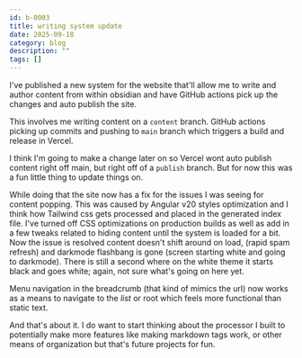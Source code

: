 ```yaml
---
id: b-0003
title: writing system update
date: 2025-09-18
category: blog
description: ""
tags: []
---
```


I've published a new system for the website that'll allow me to write and author content from within obsidian and have GitHub actions pick up the changes and auto publish the site. 

This involves me writing content on a `content` branch. GitHub actions picking up commits and pushing to `main` branch which triggers a build and release in Vercel.

I think I'm going to make a change later on so Vercel wont auto publish content right off main, but right off of a `publish` branch. But for now this was a fun little thing to update things on.

While doing that the site now has a fix for the issues I was seeing for content popping. This was caused by Angular v20 styles optimization and I think how Tailwind css gets processed and placed in the generated index file. I've turned off CSS optimizations on production builds as well as add in a few tweaks related to hiding content until the system is loaded for a bit. Now the issue is resolved content doesn't shift around on load, (rapid spam refresh) and darkmode flashbang is gone (screen starting white and going to darkmode). There is still a second where on the white theme it starts black and goes white; again, not sure what's going on here yet.

Menu navigation in the breadcrumb (that kind of mimics the url) now works as a means to navigate to the *list* or root which feels more functional than static text.

And that's about it. I do want to start thinking about the processor I built to potentially make more features like making markdown tags work, or other means of organization but that's future projects for fun.